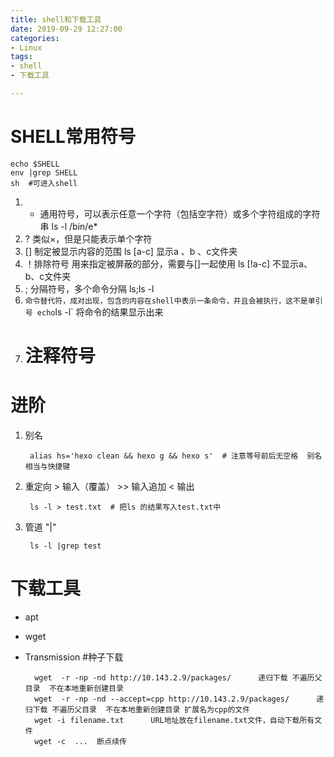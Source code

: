 ```yaml
---
title: shell和下载工具
date: 2019-09-29 12:27:00
categories:
- Linux
tags:
- shell
- 下载工具

---
```


# SHELL常用符号
	echo $SHELL      
	env |grep SHELL
	sh  #可进入shell    
1. *  通用符号，可以表示任意一个字符（包括空字符）或多个字符组成的字符串  ls -l /bin/e*
2. ? 类似×，但是只能表示单个字符
3. [] 制定被显示内容的范围 ls [a-c] 显示a 、b 、c文件夹
4. ！排除符号 用来指定被屏蔽的部分，需要与[]一起使用  ls [!a-c]  不显示a、b、c文件夹
5. ; 分隔符号，多个命令分隔  ls;ls -l
6. ` 命令替代符，成对出现，包含的内容在shell中表示一条命令，并且会被执行，这不是单引号 echo `ls -l`  将命令的结果显示出来 
7. # 注释符号
# 进阶
1. 别名
		
		alias hs='hexo clean && hexo g && hexo s'  # 注意等号前后无空格  别名相当与快捷键

2. 重定向 > 输入（覆盖）  >> 输入追加  < 输出

		ls -l > test.txt  # 把ls 的结果写入test.txt中


3. 管道  "|"

		ls -l |grep test

# 下载工具
- apt
- wget
- Transmission   #种子下载

		wget  -r -np -nd http://10.143.2.9/packages/      递归下载 不遍历父目录  不在本地重新创建目录
		wget  -r -np -nd --accept=cpp http://10.143.2.9/packages/      递归下载 不遍历父目录  不在本地重新创建目录 扩展名为cpp的文件
		wget -i filename.txt      URL地址放在filename.txt文件，自动下载所有文件
		wget -c  ...  断点续传

